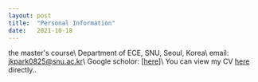 ```yaml
---
layout: post
title:  "Personal Information"
date:   2021-10-18
---
```

the master's course\\
Department of ECE, SNU, Seoul, Korea\\
email: jkpark0825@snu.ac.kr\\
Google scholor: [[here](https://scholar.google.com/citations?user=anUxIqcAAAAJ&hl=ko)]\\
You can view my CV [here]({{https://github.com/jkpark0825/jkpark0825.github.io}}CV.pdf) directly..

